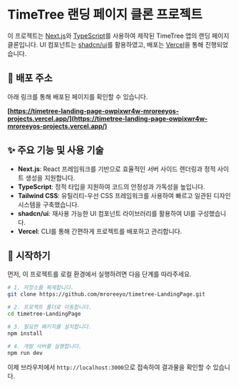 # TimeTree 랜딩 페이지 클론 프로젝트

이 프로젝트는 [Next.js](https://nextjs.org/)와 [TypeScript](https://www.typescriptlang.org/)를 사용하여 제작된 TimeTree 앱의 랜딩 페이지 클론입니다. UI 컴포넌트는 [shadcn/ui](https://ui.shadcn.com/)를 활용하였고, 배포는 [Vercel](https://vercel.com/)을 통해 진행되었습니다.

## 🚀 배포 주소

아래 링크를 통해 배포된 페이지를 확인할 수 있습니다.

**[https://timetree-landing-page-owpixwr4w-mroreeyos-projects.vercel.app/](https://timetree-landing-page-owpixwr4w-mroreeyos-projects.vercel.app/)**

## ✨ 주요 기능 및 사용 기술

*   **Next.js**: React 프레임워크를 기반으로 효율적인 서버 사이드 렌더링과 정적 사이트 생성을 지원합니다.
*   **TypeScript**: 정적 타입을 지원하여 코드의 안정성과 가독성을 높입니다.
*   **Tailwind CSS**: 유틸리티-우선 CSS 프레임워크를 사용하여 빠르고 일관된 디자인 시스템을 구축했습니다.
*   **shadcn/ui**: 재사용 가능한 UI 컴포넌트 라이브러리를 활용하여 UI를 구성했습니다.
*   **Vercel**: CLI를 통해 간편하게 프로젝트를 배포하고 관리합니다.

## 🏁 시작하기

먼저, 이 프로젝트를 로컬 환경에서 실행하려면 다음 단계를 따라주세요.

```bash
# 1. 저장소를 복제합니다.
git clone https://github.com/mroreeyo/timetree-LandingPage.git

# 2. 프로젝트 폴더로 이동합니다.
cd timetree-LandingPage

# 3. 필요한 패키지를 설치합니다.
npm install

# 4. 개발 서버를 실행합니다.
npm run dev
```

이제 브라우저에서 `http://localhost:3000`으로 접속하여 결과물을 확인할 수 있습니다.
